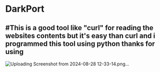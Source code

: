 # DarkPort
#This is a good tool like "curl" for reading the websites contents but it's easy than curl and i programmed this tool using python
thanks for using
-
![Uploading Screenshot from 2024-08-28 12-33-14.png…]()
